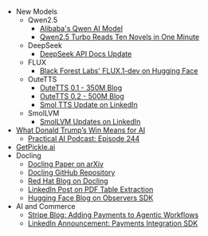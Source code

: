- New Models  
  - Qwen2.5  
    - [Alibaba's Qwen AI Model](https://restofworld.org/2024/alibaba-qwen-ai-model/)  
    - [Qwen2.5 Turbo Reads Ten Novels in One Minute](https://the-decoder.com/alibabas-qwen2-5-turbo-reads-ten-novels-in-just-about-one-minute/)  
  - DeepSeek 
    - [DeepSeek API Docs Update](https://api-docs.deepseek.com/news/news1120)  
  - FLUX  
    - [Black Forest Labs' FLUX.1-dev on Hugging Face](https://huggingface.co/black-forest-labs/FLUX.1-dev)  
  - OuteTTS  
    - [OuteTTS 0.1 - 350M Blog](https://www.outeai.com/blog/outetts-0.1-350m)  
    - [OuteTTS 0.2 - 500M Blog](https://www.outeai.com/blog/outetts-0.2-500m)  
    - [Smol TTS Update on LinkedIn](https://www.linkedin.com/posts/vaibhavs10_smol-tts-keeps-getting-better-introducing-a-new-467706429441-SOOG?utm_source=share&utm_medium=member_desktop)  
  - SmolLVM  
    - [SmolLVM Updates on LinkedIn](https://www.linkedin.com/posts/philipp-schmid-a6a2bb196_smollm-can-now-see-meet-smolv-075214778369-0Zlu?utm_source=share&utm_medium=member_desktop)  
- [What Donald Trump’s Win Means for AI](https://time.com/7174210/what-donald-trump-win-means-for-ai/)  
    - [Practical AI Podcast: Episode 244](https://changelog.com/practicalai/244)  
- [GetPickle.ai](https://getpickle.ai/)  
- Docling  
  - [Docling Paper on arXiv](https://arxiv.org/pdf/2408.09869)  
  - [Docling GitHub Repository](https://github.com/DS4SD/docling)  
  - [Red Hat Blog on Docling](https://www.redhat.com/en/blog/docling-missing-document-processing-companion-generative-ai)  
  - [LinkedIn Post on PDF Table Extraction](https://www.linkedin.com/posts/inesmontani_many-of-you-have-been-asking-about-pdf-table-extraction-985818955776-18ex?utm_source=share&utm_medium=member_android)  
  - [Hugging Face Blog on Observers SDK](https://huggingface.co/blog/davidberenstein1957/observers-a-lightweight-sdk-for-ai-observability)  
- AI and Commerce 
  - [Stripe Blog: Adding Payments to Agentic Workflows](https://stripe.dev/blog/adding-payments-to-your-agentic-workflows)  
  - [LinkedIn Announcement: Payments Integration SDK](https://www.linkedin.com/posts/aravind-srinivas-16051987_we-are-excited-to-introduce-payments-sdk-601475915776-BFEN?utm_source=share&utm_medium=member_desktop)  